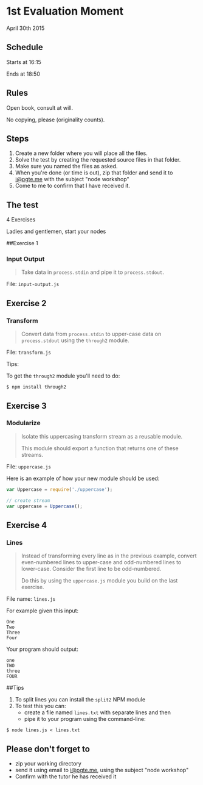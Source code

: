 # 1st Evaluation Moment

April 30th 2015



## Schedule

Starts at 16:15

Ends at 18:50



## Rules

Open book, consult at will.

No copying, please (originality counts).



## Steps

1. Create a new folder where you will place all the files.
2. Solve the test by creating the requested source files in that folder.
3. Make sure you named the files as asked.
4. When you're done (or time is out), zip that folder and send it to [i@pgte.me](mailto:i@pgte.me) with the subject "node workshop"
5. Come to me to confirm that I have received it.



## The test

4 Exercises

Ladies and gentlemen, start your nodes



##Exercise 1

### Input Output

> Take data in `process.stdin` and pipe it to `process.stdout`.

File: `input-output.js`



## Exercise 2

### Transform

> Convert data from `process.stdin` to upper-case data on `process.stdout` using the `through2` module.

File: `transform.js`


Tips:

To get the `through2` module you'll need to do:

```
$ npm install through2
```



## Exercise 3

### Modularize

> Isolate this uppercasing transform stream as a reusable module.
> 
> This module should export a function that returns one of these streams.

File: `uppercase.js`


Here is an example of how your new module should be used:

```js
var Uppercase = require('./uppercase');

// create stream
var uppercase = Uppercase();
```



## Exercise 4

### Lines

> Instead of transforming every line as in the previous example, convert even-numbered lines to upper-case and odd-numbered lines to lower-case. Consider the first line to be odd-numbered.
> 
> Do this by using the `uppercase.js` module you build on the last exercise.

File name: `lines.js`


For example given this input:

```
One
Two
Three
Four
```

Your program should output:

```
one
TWO
three
FOUR
```


##Tips

1. To split lines you can install the `split2` NPM module
2. To test this you can:
    - create a file named `lines.txt` with separate lines and then
    - pipe it to your program using the command-line:

```
$ node lines.js < lines.txt
```



## Please don't forget to

* zip your working directory
* send it using email to [i@pgte.me](mailto:i@pgte.me), using the subject "node workshop"
* Confirm with the tutor he has received it